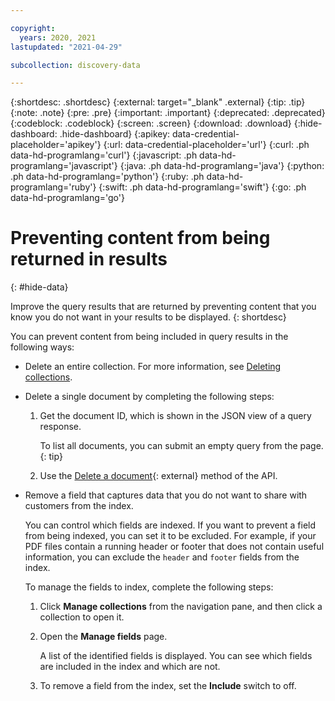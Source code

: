 ```yaml
---

copyright:
  years: 2020, 2021
lastupdated: "2021-04-29"

subcollection: discovery-data

---
```


{:shortdesc: .shortdesc}
{:external: target="_blank" .external}
{:tip: .tip}
{:note: .note}
{:pre: .pre}
{:important: .important}
{:deprecated: .deprecated}
{:codeblock: .codeblock}
{:screen: .screen}
{:download: .download}
{:hide-dashboard: .hide-dashboard}
{:apikey: data-credential-placeholder='apikey'} 
{:url: data-credential-placeholder='url'}
{:curl: .ph data-hd-programlang='curl'}
{:javascript: .ph data-hd-programlang='javascript'}
{:java: .ph data-hd-programlang='java'}
{:python: .ph data-hd-programlang='python'}
{:ruby: .ph data-hd-programlang='ruby'}
{:swift: .ph data-hd-programlang='swift'}
{:go: .ph data-hd-programlang='go'}

# Preventing content from being returned in results
{: #hide-data}

Improve the query results that are returned by preventing content that you know you do not want in your results to be displayed.
{: shortdesc}

You can prevent content from being included in query results in the following ways:

- Delete an entire collection. For more information, see [Deleting collections](/docs/discovery-data?topic=discovery-data-manage-collections#collection-delete).
- Delete a single document by completing the following steps:

  1.  Get the document ID, which is shown in the JSON view of a query response.

      To list all documents, you can submit an empty query from the page.
      {: tip}
  1.  Use the [Delete a document](https://cloud.ibm.com/apidocs/discovery-data#deletedocument){: external} method of the API.
- Remove a field that captures data that you do not want to share with customers from the index.

  You can control which fields are indexed. If you want to prevent a field from being indexed, you can set it to be excluded. For example, if your PDF files contain a running header or footer that does not contain useful information, you can exclude the `header` and `footer` fields from the index.

  To manage the fields to index, complete the following steps:

  1.  Click **Manage collections** from the navigation pane, and then click a collection to open it.
  1.  Open the **Manage fields** page.

      A list of the identified fields is displayed. You can see which fields are included in the index and which are not.
  1.  To remove a field from the index, set the **Include** switch to off.

  <!--For example, you might have employee information in your data source and you want to prevent social security numbers from ever being returned. You can capture social security information in a custom field and then remove the field from the index.-->